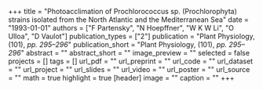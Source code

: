 +++
title = "Photoacclimation of Prochlorococcus sp. (Prochlorophyta) strains isolated from the North Atlantic and the Mediterranean Sea"
date = "1993-01-01"
authors = ["F Partensky", "N Hoepffner", "W K W Li", "O Ulloa", "D Vaulot"]
publication_types = ["2"]
publication = "Plant Physiology, (101), _pp. 295–296_"
publication_short = "Plant Physiology, (101), _pp. 295–296_"
abstract = ""
abstract_short = ""
image_preview = ""
selected = false
projects = []
tags = []
url_pdf = ""
url_preprint = ""
url_code = ""
url_dataset = ""
url_project = ""
url_slides = ""
url_video = ""
url_poster = ""
url_source = ""
math = true
highlight = true
[header]
image = ""
caption = ""
+++
